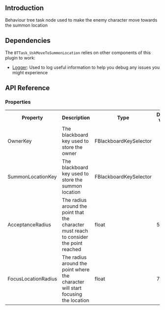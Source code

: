 ## Introduction
Behaviour tree task node used to make the enemy character move towards the summon location

## Dependencies
The <code>BTTask_UskMoveToSummonLocation</code> relies on other components of this plugin to work:
<ul>
	<li><a href="../logger">Logger</a>: Used to log useful information to help you debug any issues you might experience</li>
</ul>

## API Reference
### Properties
<table>
	<tr>
		<th>Property</th>
		<th>Description</th>
		<th>Type</th>
		<th>Default Value</th>
	</tr>
	<tr>
		<td>OwnerKey</td>
		<td>The blackboard key used to store the owner</td>
		<td>FBlackboardKeySelector</td>
		<td></td>
	</tr>
	<tr>
		<td>SummonLocationKey</td>
		<td>The blackboard key used to store the summon location</td>
		<td>FBlackboardKeySelector</td>
		<td></td>
	</tr>
	<tr>
		<td>AcceptanceRadius</td>
		<td>The radius around the point that the character must reach to consider the point reached</td>
		<td>float</td>
		<td>500.0f</td>
	</tr>
	<tr>
		<td>FocusLocationRadius</td>
		<td>The radius around the point where the character will start focusing the location</td>
		<td>float</td>
		<td>700.0f</td>
	</tr>
</table>

